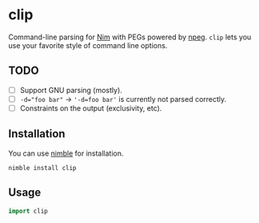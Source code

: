 # clip

Command-line parsing for [Nim](https://nim-lang.org/) with PEGs powered
by [npeg](https://github.com/zevv/npeg). `clip` lets you use your favorite
style of command line options.  

## TODO

- [ ] Support GNU parsing (mostly).
- [ ] `-d="foo bar"` -> `'-d=foo bar'` is currently not parsed correctly.
- [ ] Constraints on the output (exclusivity, etc).

## Installation

You can use [nimble](https://github.com/nim-lang/nimble) for installation.

```
nimble install clip
```

## Usage

```nim
import clip
```
